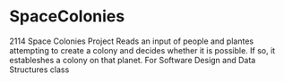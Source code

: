 # SpaceColonies
2114 Space Colonies Project
Reads an input of people and plantes attempting to create a colony and decides whether it is possible.
If so, it estableshes a colony on that planet.
For Software Design and Data Structures class
